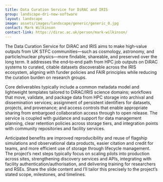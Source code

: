 ```yaml
---
title: Data Curation Service for DiRAC and IRIS
group: landscape-dri-new-software
layout: landscape
image: assets/images/landscape/generic/generic_0.jpg
contact: Mark Wilkinson
contact-link: https://dirac.ac.uk/person/mark-wilkinson/
---
```


The Data Curation Service for DiRAC and IRIS aims to make high‑value outputs from UK STFC communities—such as cosmology, astronomy, and particle/nuclear physics—more findable, shareable, and preserved over the long term. It addresses the end‑to‑end path from HPC job outputs on DiRAC systems to curated, citable datasets discoverable across the IRIS ecosystem, aligning with funder policies and FAIR principles while reducing the curation burden on research groups.

Core deliverables typically include a common metadata model and lightweight templates tailored to DiRAC/IRIS science domains; workflows that move, validate, and package data from HPC storage into archival and dissemination services; assignment of persistent identifiers for datasets, projects, and provenance; and access controls that enable appropriate sharing from embargoed collaboration access through to open release. The service is coupled with guidance and support for data management planning, clear retention policies across storage tiers, and integration points with community repositories and facility services.

Anticipated benefits are improved reproducibility and reuse of flagship simulations and observational data products, easier citation and credit for teams, and more efficient use of storage through lifecycle management. The project’s next steps typically focus on scaling pilots into production across sites, strengthening discovery services and APIs, integrating with facility authentication/authorisation, and delivering training for researchers and RSEs. Share the slide content and I’ll tailor this precisely to the project’s stated scope, milestones, and timelines.
